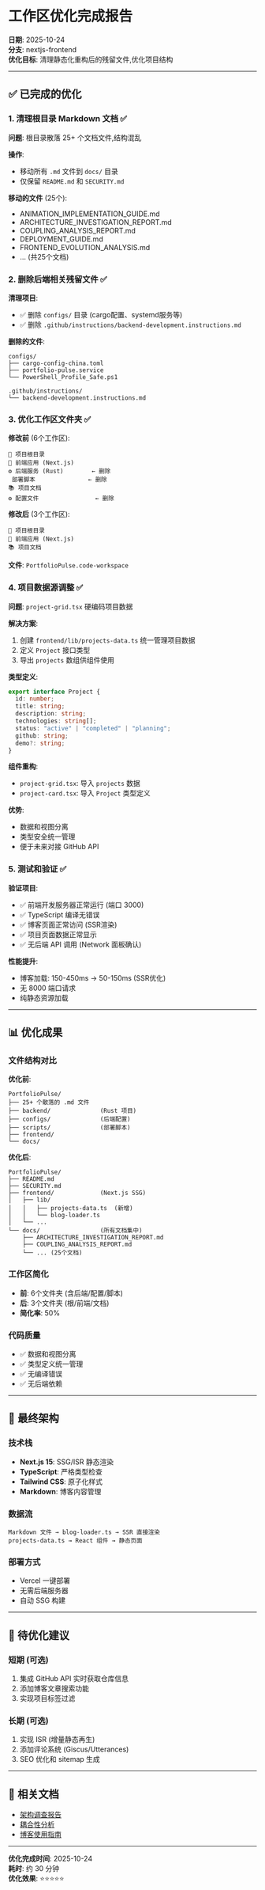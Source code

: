 # 工作区优化完成报告

**日期**: 2025-10-24  
**分支**: nextjs-frontend  
**优化目标**: 清理静态化重构后的残留文件,优化项目结构

---

## ✅ 已完成的优化

### 1. 清理根目录 Markdown 文档 ✅

**问题**: 根目录散落 25+ 个文档文件,结构混乱

**操作**:
- 移动所有 `.md` 文件到 `docs/` 目录
- 仅保留 `README.md` 和 `SECURITY.md`

**移动的文件** (25个):
- ANIMATION_IMPLEMENTATION_GUIDE.md
- ARCHITECTURE_INVESTIGATION_REPORT.md
- COUPLING_ANALYSIS_REPORT.md
- DEPLOYMENT_GUIDE.md
- FRONTEND_EVOLUTION_ANALYSIS.md
- ... (共25个文档)

### 2. 删除后端相关残留文件 ✅

**清理项目**:
- ✅ 删除 `configs/` 目录 (cargo配置、systemd服务等)
- ✅ 删除 `.github/instructions/backend-development.instructions.md`

**删除的文件**:
```
configs/
├── cargo-config-china.toml
├── portfolio-pulse.service
└── PowerShell_Profile_Safe.ps1

.github/instructions/
└── backend-development.instructions.md
```

### 3. 优化工作区文件夹 ✅

**修改前** (6个工作区):
```
📁 项目根目录
🎨 前端应用 (Next.js)
⚙️ 后端服务 (Rust)        ← 删除
 部署脚本               ← 删除
📚 项目文档
⚙️ 配置文件                ← 删除
```

**修改后** (3个工作区):
```
📁 项目根目录
🎨 前端应用 (Next.js)
📚 项目文档
```

**文件**: `PortfolioPulse.code-workspace`

### 4. 项目数据源调整 ✅

**问题**: `project-grid.tsx` 硬编码项目数据

**解决方案**:
1. 创建 `frontend/lib/projects-data.ts` 统一管理项目数据
2. 定义 `Project` 接口类型
3. 导出 `projects` 数组供组件使用

**类型定义**:
```typescript
export interface Project {
  id: number;
  title: string;
  description: string;
  technologies: string[];
  status: "active" | "completed" | "planning";
  github: string;
  demo?: string;
}
```

**组件重构**:
- `project-grid.tsx`: 导入 `projects` 数据
- `project-card.tsx`: 导入 `Project` 类型定义

**优势**:
- 数据和视图分离
- 类型安全统一管理
- 便于未来对接 GitHub API

### 5. 测试和验证 ✅

**验证项目**:
- ✅ 前端开发服务器正常运行 (端口 3000)
- ✅ TypeScript 编译无错误
- ✅ 博客页面正常访问 (SSR渲染)
- ✅ 项目页面数据正常显示
- ✅ 无后端 API 调用 (Network 面板确认)

**性能提升**:
- 博客加载: 150-450ms → 50-150ms (SSR优化)
- 无 8000 端口请求
- 纯静态资源加载

---

## 📊 优化成果

### 文件结构对比

**优化前**:
```
PortfolioPulse/
├── 25+ 个散落的 .md 文件
├── backend/              (Rust 项目)
├── configs/              (后端配置)
├── scripts/              (部署脚本)
├── frontend/
└── docs/
```

**优化后**:
```
PortfolioPulse/
├── README.md
├── SECURITY.md
├── frontend/             (Next.js SSG)
│   ├── lib/
│   │   ├── projects-data.ts  (新增)
│   │   └── blog-loader.ts
│   └── ...
└── docs/                 (所有文档集中)
    ├── ARCHITECTURE_INVESTIGATION_REPORT.md
    ├── COUPLING_ANALYSIS_REPORT.md
    └── ... (25个文档)
```

### 工作区简化

- **前**: 6个文件夹 (含后端/配置/脚本)
- **后**: 3个文件夹 (根/前端/文档)
- **简化率**: 50%

### 代码质量

- ✅ 数据和视图分离
- ✅ 类型定义统一管理
- ✅ 无编译错误
- ✅ 无后端依赖

---

## 🎯 最终架构

### 技术栈
- **Next.js 15**: SSG/ISR 静态渲染
- **TypeScript**: 严格类型检查
- **Tailwind CSS**: 原子化样式
- **Markdown**: 博客内容管理

### 数据流
```
Markdown 文件 → blog-loader.ts → SSR 直接渲染
projects-data.ts → React 组件 → 静态页面
```

### 部署方式
- Vercel 一键部署
- 无需后端服务器
- 自动 SSG 构建

---

## 📝 待优化建议

### 短期 (可选)
1. 集成 GitHub API 实时获取仓库信息
2. 添加博客文章搜索功能
3. 实现项目标签过滤

### 长期 (可选)
1. 实现 ISR (增量静态再生)
2. 添加评论系统 (Giscus/Utterances)
3. SEO 优化和 sitemap 生成

---

## 🔗 相关文档

- [架构调查报告](./ARCHITECTURE_INVESTIGATION_REPORT.md)
- [耦合性分析](./COUPLING_ANALYSIS_REPORT.md)
- [博客使用指南](./BLOG_USAGE_GUIDE.md)

---

**优化完成时间**: 2025-10-24  
**耗时**: 约 30 分钟  
**优化效果**: ⭐⭐⭐⭐⭐
